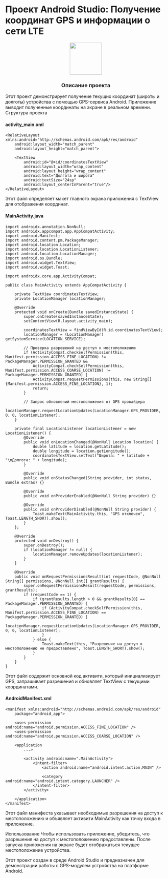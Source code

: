 # Проект Android Studio: Получение координат GPS и информации о сети LTE
<div align="center">
  <img src="https://media.giphy.com/media/M9gbBd9nbDrOTu1Mqx/giphy.gif" width="100"/>
</div>

<div align = center>

  ### Описание проекта
</div> 

Этот проект демонстрирует получение текущих координат (широты и долготы) устройства с помощью GPS-сервиса Android. Приложение выводит полученные координаты на экране в реальном времени.
Структура проекта
#### activity_main.xml

```<?xml version="1.0" encoding="utf-8"?>
<RelativeLayout xmlns:android="http://schemas.android.com/apk/res/android"
    android:layout_width="match_parent"
    android:layout_height="match_parent">

    <TextView
        android:id="@+id/coordinatesTextView"
        android:layout_width="wrap_content"
        android:layout_height="wrap_content"
        android:text="Долгота и широта"
        android:textSize="24sp"
        android:layout_centerInParent="true"/>
</RelativeLayout>
```
Этот файл определяет макет главного экрана приложения с TextView для отображения координат.

#### MainActivity.java

```
import androidx.annotation.NonNull;
import androidx.appcompat.app.AppCompatActivity;
import android.Manifest;
import android.content.pm.PackageManager;
import android.location.Location;
import android.location.LocationListener;
import android.location.LocationManager;
import android.os.Bundle;
import android.widget.TextView;
import android.widget.Toast;

import androidx.core.app.ActivityCompat;

public class MainActivity extends AppCompatActivity {

    private TextView coordinatesTextView;
    private LocationManager locationManager;

    @Override
    protected void onCreate(Bundle savedInstanceState) {
        super.onCreate(savedInstanceState);
        setContentView(R.layout.activity_main);

        coordinatesTextView = findViewById(R.id.coordinatesTextView);
        locationManager = (LocationManager) getSystemService(LOCATION_SERVICE);

        // Проверка разрешений на доступ к местоположению
        if (ActivityCompat.checkSelfPermission(this, Manifest.permission.ACCESS_FINE_LOCATION) != PackageManager.PERMISSION_GRANTED &&
            ActivityCompat.checkSelfPermission(this, Manifest.permission.ACCESS_COARSE_LOCATION) != PackageManager.PERMISSION_GRANTED) {
            ActivityCompat.requestPermissions(this, new String[]{Manifest.permission.ACCESS_FINE_LOCATION}, 1);
            return;
        }

        // Запрос обновлений местоположения от GPS провайдера
        locationManager.requestLocationUpdates(LocationManager.GPS_PROVIDER, 0, 0, locationListener);
    }

    private final LocationListener locationListener = new LocationListener() {
        @Override
        public void onLocationChanged(@NonNull Location location) {
            double latitude = location.getLatitude();
            double longitude = location.getLongitude();
            coordinatesTextView.setText("Широта: " + latitude + "\nДолгота: " + longitude);
        }

        @Override
        public void onStatusChanged(String provider, int status, Bundle extras) {}

        @Override
        public void onProviderEnabled(@NonNull String provider) {}

        @Override
        public void onProviderDisabled(@NonNull String provider) {
            Toast.makeText(MainActivity.this, "GPS отключен", Toast.LENGTH_SHORT).show();
        }
    };

    @Override
    protected void onDestroy() {
        super.onDestroy();
        if (locationManager != null) {
            locationManager.removeUpdates(locationListener);
        }
    }

    @Override
    public void onRequestPermissionsResult(int requestCode, @NonNull String[] permissions, @NonNull int[] grantResults) {
        super.onRequestPermissionsResult(requestCode, permissions, grantResults);
        if (requestCode == 1) {
            if (grantResults.length > 0 && grantResults[0] == PackageManager.PERMISSION_GRANTED) {
                if (ActivityCompat.checkSelfPermission(this, Manifest.permission.ACCESS_FINE_LOCATION) == PackageManager.PERMISSION_GRANTED) {
                    locationManager.requestLocationUpdates(LocationManager.GPS_PROVIDER, 0, 0, locationListener);
                }
            } else {
                Toast.makeText(this, "Разрешение на доступ к местоположению не предоставлено", Toast.LENGTH_SHORT).show();
            }
        }
    }
}
```
Этот файл содержит основной код активити, который инициализирует GPS, запрашивает разрешения и обновляет TextView с текущими координатами.

#### AndroidManifest.xml

```
<manifest xmlns:android="http://schemas.android.com/apk/res/android"
    package="android_app">

    <uses-permission android:name="android.permission.ACCESS_FINE_LOCATION" />
    <uses-permission android:name="android.permission.ACCESS_COARSE_LOCATION" />

    <application
        ...>

        <activity android:name=".MainActivity">
            <intent-filter>
                <action android:name="android.intent.action.MAIN" />

                <category android:name="android.intent.category.LAUNCHER" />
            </intent-filter>
        </activity>
        
    </application>
</manifest>
```
Этот файл манифеста указывает необходимые разрешения на доступ к местоположению и объявляет активити MainActivity как точку входа в приложение.

Использование
Чтобы использовать приложение, убедитесь, что разрешения на доступ к местоположению предоставлены. После запуска приложения на экране будет отображаться текущее местоположение устройства.

Этот проект создан в среде Android Studio и предназначен для демонстрации работы с GPS-модулем устройства на платформе Android.
